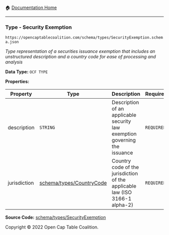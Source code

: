 :house: [Documentation Home](https://naveedn.github.io/Open-Cap-Format-OCF)

---

### Type - Security Exemption

`https://opencaptablecoalition.com/schema/types/SecurityExemption.schema.json`

_Type representation of a securities issuance exemption that includes an unstructured description and a country code for ease of processing and analysis_

**Data Type:** `OCF TYPE`

**Properties:**

| Property     | Type                                                                                               | Description                                                                 | Required   |
| ------------ | -------------------------------------------------------------------------------------------------- | --------------------------------------------------------------------------- | ---------- |
| description  | `STRING`                                                                                           | Description of an applicable security law exemption governing the issuance  | `REQUIRED` |
| jurisdiction | [schema/types/CountryCode](https://naveedn.github.io/Open-Cap-Format-OCF/schema/types/CountryCode) | Country code of the jurisdiction of the applicable law (ISO 3166-1 alpha-2) | `REQUIRED` |

**Source Code:** [schema/types/SecurityExemption](https://github.com/Open-Cap-Table-Coalition/Open-Cap-Format-OCF/blob/main/schema/types/SecurityExemption.schema.json)

Copyright © 2022 Open Cap Table Coalition.

